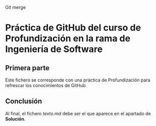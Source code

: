 Git merge
# Práctica de GitHub del curso de Profundización en la rama de Ingeniería de Software


## Primera parte

Este fichero se corresponde con una práctica de Profundización para refrescar los conocimientos de GitHub.

## Conclusión

Al final, el fichero *texto.md* debe ser el que aparece en el apartado de **Solución**.
